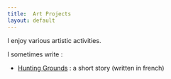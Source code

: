 ```yaml
---
title:  Art Projects
layout: default
---
```


I enjoy various artistic activities.

I sometimes write :

  * [Hunting Grounds](/art-projects/hunting-grounds) : a short story (written in french)
